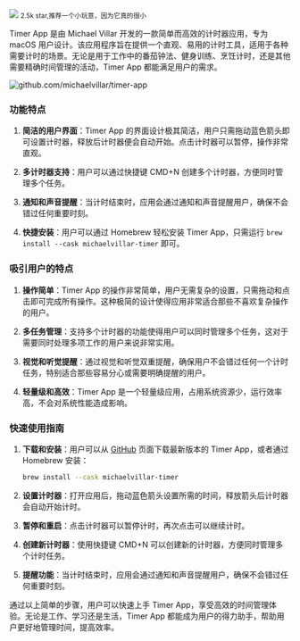 <img src="/assets/image/241016-timer-app.png">
<small>2.5k star,推荐一个小玩意，因为它真的很小</small>


Timer App 是由 Michael Villar 开发的一款简单而高效的计时器应用，专为 macOS 用户设计。该应用程序旨在提供一个直观、易用的计时工具，适用于各种需要计时的场景。无论是用于工作中的番茄钟法、健身训练、烹饪计时，还是其他需要精确时间管理的活动，Timer App 都能满足用户的需求。

![github.com/michaelvillar/timer-app](/assets/image/241016-timer-app.png)

### 功能特点

1. **简洁的用户界面**：Timer App 的界面设计极其简洁，用户只需拖动蓝色箭头即可设置计时器，释放后计时器便会自动开始。点击计时器可以暂停，操作非常直观。
   
2. **多计时器支持**：用户可以通过快捷键 CMD+N 创建多个计时器，方便同时管理多个任务。

3. **通知和声音提醒**：当计时结束时，应用会通过通知和声音提醒用户，确保不会错过任何重要时刻。

4. **快捷安装**：用户可以通过 Homebrew 轻松安装 Timer App，只需运行 `brew install --cask michaelvillar-timer` 即可。

### 吸引用户的特点

1. **操作简单**：Timer App 的操作非常简单，用户无需复杂的设置，只需拖动和点击即可完成所有操作。这种极简的设计使得应用非常适合那些不喜欢复杂操作的用户。

2. **多任务管理**：支持多个计时器的功能使得用户可以同时管理多个任务，这对于需要同时处理多项工作的用户来说非常实用。

3. **视觉和听觉提醒**：通过视觉和听觉双重提醒，确保用户不会错过任何一个计时任务，特别适合那些容易分心或需要明确提醒的用户。

4. **轻量级和高效**：Timer App 是一个轻量级应用，占用系统资源少，运行效率高，不会对系统性能造成影响。

### 快速使用指南

1. **下载和安装**：用户可以从 [GitHub](https://github.com/michaelvillar/timer-app) 页面下载最新版本的 Timer App，或者通过 Homebrew 安装：
   ```bash
   brew install --cask michaelvillar-timer
   ```

2. **设置计时器**：打开应用后，拖动蓝色箭头设置所需的时间，释放箭头后计时器会自动开始计时。

3. **暂停和重启**：点击计时器可以暂停计时，再次点击可以继续计时。

4. **创建新计时器**：使用快捷键 CMD+N 可以创建新的计时器，方便同时管理多个计时任务。

5. **提醒功能**：当计时结束时，应用会通过通知和声音提醒用户，确保不会错过任何重要时刻。

通过以上简单的步骤，用户可以快速上手 Timer App，享受高效的时间管理体验。无论是工作、学习还是生活，Timer App 都能成为用户的得力助手，帮助用户更好地管理时间，提高效率。


